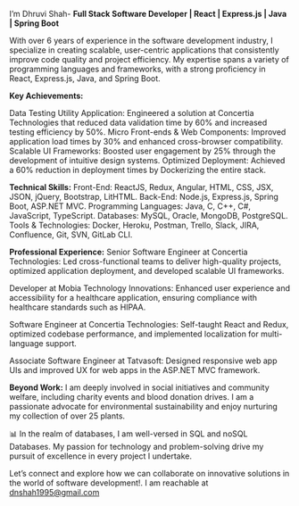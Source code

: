 I’m Dhruvi Shah- **Full Stack Software Developer | React | Express.js | Java | Spring Boot**

With over 6 years of experience in the software development industry, I specialize in creating scalable, user-centric applications that consistently improve code quality and project efficiency. My expertise spans a variety of programming languages and frameworks, with a strong proficiency in React, Express.js, Java, and Spring Boot.

**Key Achievements:**

Data Testing Utility Application: Engineered a solution at Concertia Technologies that reduced data validation time by 60% and increased testing efficiency by 50%.
Micro Front-ends & Web Components: Improved application load times by 30% and enhanced cross-browser compatibility.
Scalable UI Frameworks: Boosted user engagement by 25% through the development of intuitive design systems.
Optimized Deployment: Achieved a 60% reduction in deployment times by Dockerizing the entire stack.

**Technical Skills:**
Front-End: ReactJS, Redux, Angular, HTML, CSS, JSX, JSON, jQuery, Bootstrap, LitHTML.
Back-End: Node.js, Express.js, Spring Boot, ASP.NET MVC.
Programming Languages: Java, C, C++, C#, JavaScript, TypeScript.
Databases: MySQL, Oracle, MongoDB, PostgreSQL.
Tools & Technologies: Docker, Heroku, Postman, Trello, Slack, JIRA, Confluence, Git, SVN, GitLab CLI.

**Professional Experience:**
Senior Software Engineer at Concertia Technologies: 
Led cross-functional teams to deliver high-quality projects, optimized application deployment, and developed scalable UI frameworks.

Developer at Mobia Technology Innovations:
Enhanced user experience and accessibility for a healthcare application, ensuring compliance with healthcare standards such as HIPAA.

Software Engineer at Concertia Technologies: Self-taught React and Redux, optimized codebase performance, and implemented localization for multi-language support.

Associate Software Engineer at Tatvasoft: Designed responsive web app UIs and improved UX for web apps in the ASP.NET MVC framework.

**Beyond Work:**
I am deeply involved in social initiatives and community welfare, including charity events and blood donation drives. I am a passionate advocate for environmental sustainability and enjoy nurturing my collection of over 25 plants.



📊 In the realm of databases, I am well-versed in SQL and noSQL Databases. My passion for technology and problem-solving drive my pursuit of excellence in every project I undertake. 

Let’s connect and explore how we can collaborate on innovative solutions in the world of software development!. I am reachable at dnshah1995@gmail.com

<!---
dhruvishah1995/dhruvishah1995 is a ✨ special ✨ repository because its `README.md` (this file) appears on your GitHub profile.
You can click the Preview link to take a look at your changes.
--->
